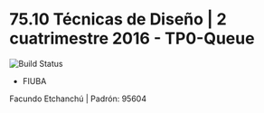 # 75.10 Técnicas de Diseño | 2 cuatrimestre 2016 - TP0-Queue
 ![Build Status](https://travis-ci.org/FacuEt/TP0-95604-Queue.svg?branch=master) 

* FIUBA

Facundo Etchanchú | Padrón: 95604

